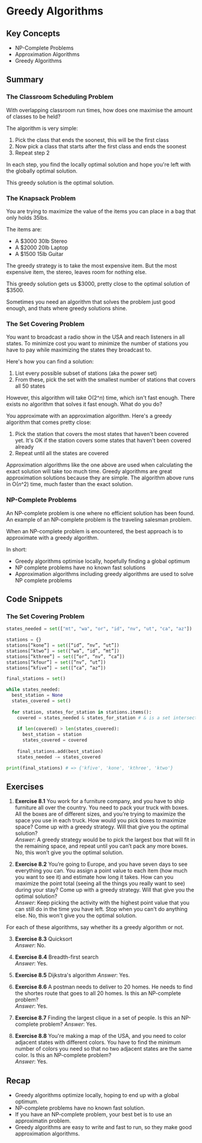 # Greedy Algorithms

## Key Concepts

- NP-Complete Problems
- Approximation Algorithms
- Greedy Algorithms

## Summary

### The Classroom Scheduling Problem
With overlapping classroom run times, how does one maximise the amount of classes to be held?

The algorithm is very simple:
1. Pick the class that ends the soonest, this will be the first class
2. Now pick a class that starts after the first class and ends the soonest
3. Repeat step 2

In each step, you find the locally optimal solution and hope you're left with the globally optimal solution.

This greedy solution is the optimal solution.

### The Knapsack Problem
You are trying to maximize the value of the items you can place in a bag that only holds 35lbs.

The items are:
- A $3000 30lb Stereo
- A $2000 20lb Laptop
- A $1500 15lb Guitar

The greedy strategy is to take the most expensive item. But the most expensive item, the stereo, leaves room for nothing else.

This greedy solution gets us $3000, pretty close to the optimal solution of $3500.

Sometimes you need an algorithm that solves the problem just good enough, and thats where greedy solutions shine.

### The Set Covering Problem
You want to broadcast a radio show in the USA and reach listeners in all states. To minimize cost you want to minimize the number of stations you have to pay while maximizing the states they broadcast to.

Here's how you can find a solution:
1. List every possible subset of stations (aka the power set)
2. From these, pick the set with the smallest number of stations that covers all 50 states

However, this algorithm will take O(2^*n*) time, which isn't fast enough. There exists no algorithm that solves it fast enough. What do you do?

You approximate with an approximation algorithm. Here's a greedy algorithm that comes pretty close:
1. Pick the station that covers the most states that haven't been covered yet. It's OK if the station covers some states that haven't been covered already
2. Repeat until all the states are covered

Approximation algorithms like the one above are used when calculating the exact solution will take too much time. Greedy algorithms are great approximation solutions because they are simple. The algorithm above runs in O(*n*^2) time, much faster than the exact solution.

### NP-Complete Problems
An NP-complete problem is one where no efficient solution has been found. An example of an NP-complete problem is the traveling salesman problem.

When an NP-complete problem is encountered, the best approach is to approximate with a greedy algorithm.

In short:
- Greedy algorithms optimise locally, hopefully finding a global optimum
- NP complete problems have no known fast solutions
- Approximation algorithms including greedy algorithms are used to solve NP complete problems

## Code Snippets

### The Set Covering Problem
```python
states_needed = set(["mt", "wa", "or", "id", "nv", "ut", "ca", "az"])

stations = {}
stations[“kone”] = set([“id”, “nv”, “ut”])
stations[“ktwo”] = set([“wa”, “id”, “mt”])
stations[“kthree”] = set([“or”, “nv”, “ca”])
stations[“kfour”] = set([“nv”, “ut”])
stations[“kfive”] = set([“ca”, “az”])

final_stations = set()

while states_needed:
  best_station = None
  states_covered = set()
  
  for station, states_for_station in stations.items():
    covered = states_needed & states_for_station # & is a set intersection
    
    if len(covered) > len(states_covered):
      best_station = station
      states_covered = covered
      
    final_stations.add(best_station)
    states_needed -= states_covered

print(final_stations) # => {'kfive', 'kone', 'kthree', 'ktwo'}
```

## Exercises
1. **Exercise 8.1**
You work for a furniture company, and you have to ship furniture
 all over the country. You need to pack your truck with boxes. All
 the boxes are of different sizes, and you’re trying to maximize
 the space you use in each truck. How would you pick boxes to
 maximize space? Come up with a greedy strategy. Will that give
 you the optimal solution?    
*Answer*: A greedy strategy would be to pick the largest box that
 will fit in the remaining space, and repeat until you can’t pack any
more boxes. No, this won’t give you the optimal solution.

2. **Exercise 8.2**
You’re going to Europe, and you have seven days to see everything
 you can. You assign a point value to each item (how much you
 want to see it) and estimate how long it takes. How can you
 maximize the point total (seeing all the things you really want to
 see) during your stay? Come up with a greedy strategy. Will that
 give you the optimal solution?   
*Answer*: Keep picking the activity with the highest point value that you can still do in the time you have left. Stop when you can't do anything else. No, this won't give you the optimal solution.

For each of these algorithms, say whether its a greedy algorithm or not.

3. **Exercise 8.3**
Quicksort   
*Answer*: No.

4. **Exercise 8.4**
Breadth-first search   
*Answer*: Yes.

5. **Exercise 8.5**
Dijkstra's algorithm
*Answer*: Yes.

6. **Exercise 8.6**
A postman needs to deliver to 20 homes. He needs to find the shortes route that goes to all 20 homes. Is this an NP-complete problem?   
*Answer*: Yes.

7. **Exercise 8.7**
Finding the largest clique in a set of people. Is this an NP-complete problem?
*Answer*: Yes.

8. **Exercise 8.8**
You're making a map of the USA, and you need to color adjacent states with different colors. You have to find the minimum number of colors you need so that no two adjacent states are the same color. Is this an NP-complete problem?   
*Answer*: Yes.

## Recap

- Greedy algorithms optimize locally, hoping to end up with a global optimum.
- NP-complete problems have no known fast solution.
- If you have an NP-complete problem, your best bet is to use an approximatin problem.
- Greedy algorithms are easy to write and fast to run, so they make good approximation algorithms.

